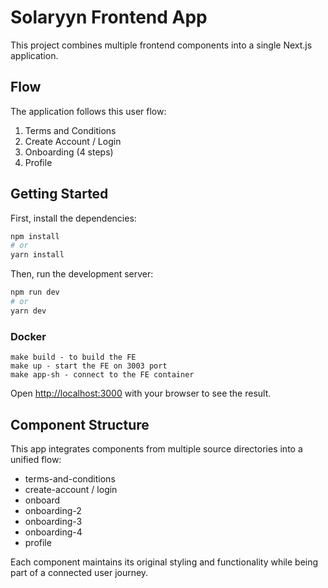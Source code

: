 # Solaryyn Frontend App

This project combines multiple frontend components into a single Next.js application.

## Flow

The application follows this user flow:

1. Terms and Conditions
2. Create Account / Login
3. Onboarding (4 steps)
4. Profile

## Getting Started

First, install the dependencies:

```bash
npm install
# or
yarn install
```

Then, run the development server:

```bash
npm run dev
# or
yarn dev
```

### Docker

```
make build - to build the FE
make up - start the FE on 3003 port
make app-sh - connect to the FE container
```

Open [http://localhost:3000](http://localhost:3000) with your browser to see the result.

## Component Structure

This app integrates components from multiple source directories into a unified flow:

- terms-and-conditions
- create-account / login
- onboard
- onboarding-2
- onboarding-3
- onboarding-4
- profile

Each component maintains its original styling and functionality while being part of a connected user journey.
